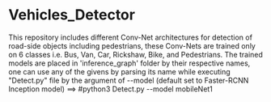 # Vehicles_Detector 
This repository includes different Conv-Net architectures for detection of road-side objects including pedestrians, 
these Conv-Nets are trained only on 6 classes i.e. Bus, Van, Car, Rickshaw, Bike, and Pedestrians.
The trained models are placed in 'inference_graph' folder by their respective names, one can use any of the givens by parsing 
its name while executing "Detect.py" file by the argument of --model (default set to Faster-RCNN Inception model)
==> #python3 Detect.py --model mobileNet1 
